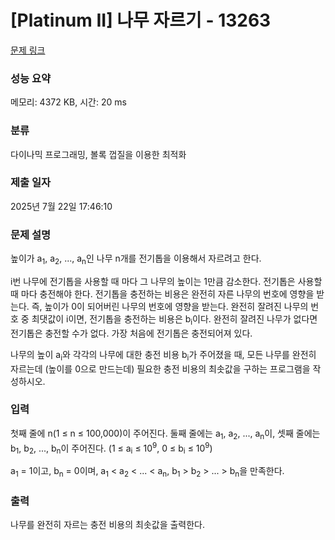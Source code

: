 # [Platinum II] 나무 자르기 - 13263 

[문제 링크](https://www.acmicpc.net/problem/13263) 

### 성능 요약

메모리: 4372 KB, 시간: 20 ms

### 분류

다이나믹 프로그래밍, 볼록 껍질을 이용한 최적화

### 제출 일자

2025년 7월 22일 17:46:10

### 문제 설명

<p>높이가 a<sub>1</sub>, a<sub>2</sub>, ..., a<sub>n</sub>인 나무 n개를 전기톱을 이용해서 자르려고 한다.</p>

<p>i번 나무에 전기톱을 사용할 때 마다 그 나무의 높이는 1만큼 감소한다. 전기톱은 사용할 때 마다 충전해야 한다. 전기톱을 충전하는 비용은 완전히 자른 나무의 번호에 영향을 받는다. 즉, 높이가 0이 되어버린 나무의 번호에 영향을 받는다. 완전히 잘려진 나무의 번호 중 최댓값이 i이면, 전기톱을 충전하는 비용은 b<sub>i</sub>이다. 완전히 잘려진 나무가 없다면 전기톱은 충전할 수가 없다. 가장 처음에 전기톱은 충전되어져 있다.</p>

<p>나무의 높이 a<sub>i</sub>와 각각의 나무에 대한 충전 비용 b<sub>i</sub>가 주어졌을 때, 모든 나무를 완전히 자르는데 (높이를 0으로 만드는데) 필요한 충전 비용의 최솟값을 구하는 프로그램을 작성하시오. </p>

### 입력 

 <p>첫째 줄에 n(1 ≤ n ≤ 100,000)이 주어진다. 둘째 줄에는 a<sub>1</sub>, a<sub>2</sub>, ..., a<sub>n</sub>이, 셋째 줄에는 b<sub>1</sub>, b<sub>2</sub>, ..., b<sub>n</sub>이 주어진다. (1 ≤ a<sub>i</sub> ≤ 10<sup>9</sup>, 0 ≤ b<sub>i</sub> ≤ 10<sup>9</sup>)</p>

<p>a<sub>1</sub> = 1이고, b<sub>n</sub> = 0이며, a<sub>1</sub> < a<sub>2</sub> < ... < a<sub>n</sub>, b<sub>1</sub> > b<sub>2</sub> > ... > b<sub>n</sub>을 만족한다.</p>

### 출력 

 <p>나무를 완전히 자르는 충전 비용의 최솟값을 출력한다.</p>

